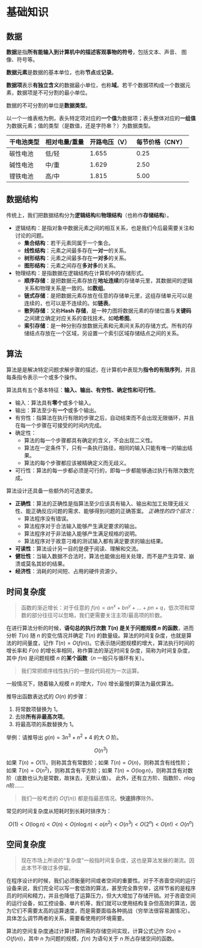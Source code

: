 # 基础知识

## 数据

**数据**是指**所有能输入到计算机中的描述客观事物的符号**，包括文本、声音、 图像、符号等。

**数据元素**是数据的基本单位，也称**节点**或**记录**。

**数据项**表示**有独立含义**的数据最小单位，也称**域**。若干个数据项构成一个数据元素，数据项是不可分割的最小单位。

数据的不可分割的单位是**数据类型**。

以一个一维表格为例，表头特定项对应的**一个值**为数据项；表头整体对应的**一组值**为数据元素；值的类型（是数值，还是字符串？）为数据类型。

| 干电池类型 | 相对电量/重量 | 开路电压（V） | 每节价格（CNY） |
| ---------- | ------------- | ------------- | --------------- |
| 碳性电池   | 低/轻         | 1.655         | 0.25            |
| 碱性电池   | 中/重         | 1.629         | 2.50            |
| 锂铁电池   | 高/中         | 1.815         | 5.00            |

## 数据结构

传统上，我们把数据结构分为**逻辑结构**和**物理结构**（也称作**存储结构**）。

- 逻辑结构：是指对象中数据元素之间的相互关系，也是我们今后最需要关注和讨论的问题。
  - **集合结构**：若干元素同属于一个集合。
  - **线性结构**：元素之间最多存在**一对一**的关系。
  - **树形结构**：元素之间最多存在**一对多**的关系。
  - **图形结构**：元素之间存在**多对多**的关系。
- 物理结构：是指数据在逻辑结构在计算机中的存储形式。
  - **顺序存储**：是把数据元素存放在**地址连续**的存储单元里，其数据间的逻辑关系和物理关系是一致的。如**数组**。
  - **链式存储**：是把数据元素存放在任意的存储单元里，这组存储单元可以是连续的，也可以是不连续的。如**链表**。
  - **散列存储**：又称**Hash 存储**，是一种力图将数据元素的存储位置与**关键码**之间建立确定对应关系的查找技术。如**哈希图**。
  - **索引存储**：是一种分别存放数据元素和元素间关系的存储方式。所有的存储结点存放在一个区域，另设置一个索引区域存储结点之间的关系。

## 算法

算法是是解决特定问题求解步骤的描述，在计算机中表现为**指令的有限序列**，并且每条指令表示一个或多个操作。

算法具有五个基本特征：**输入、输出、有穷性、确定性和可行性**。

- 输入：算法具有**零个**或多个输入。
- 输出：算法至少有**一个**或多个输出。
- 有穷性：指算法在执行有限的步骤之后，自动结束而不会出现无限循环，并且在每一个步骤在可接受的时间内完成。
- 确定性：
  - 算法的每一个步骤都具有确定的含义，不会出现二义性。
  - 算法在一定条件下，只有一条执行路径，相同的输入只能有唯一的输出结果。
  - 算法的每个步骤都应该被精确定义而无歧义。
- 可行性：算法的每一步都必须是可行的，即每一步都能够通过执行有限次数完成。

算法设计还具备一些额外的可选要求。

- **正确性**：算法的正确性是指算法至少应该具有输入、输出和加工处理无歧义性、能正确反应问题的需求、能够得到问题的正确答案。
  _正确性的四个层次：_
  - 算法程序没有错误。
  - 算法程序对于合法输入能够产生满足要求的输出。
  - 算法程序对于非法输入能够产生满足规格的说明。
  - 算法程序对于故意刁难的测试输入都有满足要求的输出结果。
- **可读性**：算法设计另一目的是便于阅读、理解和交流。
- **健壮性**：当输入数据不合法时，算法也能做出相关处理，而不是产生异常、崩溃或莫名其妙的结果。
- **经济性**：消耗的时间短、占用的硬件资源少。

## 时间复杂度

> 函数的渐近增长：对于任意的 $f(n) = an ^ x + bn ^ y + ... + pn + q$，低次项和常数的部分往往可以忽略，我们更需要关注主项/最高项的阶数。

在进行算法分析的时候，**语句总的执行次数 $T(n)$ 是关于问题规模 $n$ 的函数**，进而分析 $T(n)$ 随 $n$ 的变化情况并确定 $T(n)$ 的数量级。算法的时间复杂度，也就是算法的时间量度，记作 $T(n) = O(f(n))$。它表示随问题规模的增大，算法执行时间的增长率和 $F(n)$ 的增长率相同，称作算法的渐近时间复杂度，简称为时间复杂度，其中 $f(n)$ 是问题规模 $n$ 的**某个函数**（$n$ 一般只与循环有关）。

> 我们常把顺序线性执行的一整段代码视为一次运算。

一般情况下，随着输入规模 $n$ 的增大，$T(n)$ 增长最慢的算法为最优算法。

推导出函数表达式的 $O(n)$ 的步骤：

1. 将常数项替换为 1。
2. 去除**所有非最高次项**。
3. 将最高项的系数替换为 1。

举例：请推导出 $g(n) = 3n ^ 3 + n ^ 2 + 4$ 的大 $O$ 阶。

$$
O(n ^ 3)
$$

如果 $T(n) = O(1)$，则称其含有常数阶；如果 $T(n) = O(n)$，则称其含有线性阶；如果 $T(n) = O(n ^ 2)$，则称其含有平方阶；如果 $T(n) = O(\log n)$，则称其含有对数阶（底数也认为是常数，故抹去，无默认值）。 此外，还有立方阶、指数阶、$n\log n$阶......

> 我们一般考虑的 $O(f(n))$ 都是指最恶情况。**快速排序**除外。

常见的时间复杂度从短耗时到长耗时排序为：

$$
O(1) < O(\log n) < O(n) < O(n\log n) < o(n ^ 2) < O(n ^ 3) < O(2 ^ n) < O(n!) < O(n ^ n)
$$

## 空间复杂度

> 现在市场上所说的“复杂度”一般指时间复杂度，这也是算法发展的潮流。因此本节不做过多停留。

在程序设计的时候，我们必须衡量时间或者空间的重要性。对于不吝啬空间的运行设备来说，我们完全可以写一套低效的算法，甚至完全靠穷举，这样节省的是程序员的时间和精力，并且也降低了运算压力，但大大增加了存储开销。对于吝啬空间的运行设备，如工控设备、单片机等，我们就可以使用结构复杂但高效的算法，因为它们不需要太高的运算速度，而是需要面临各种挑战（穷举法很容易漏情况）。具体怎么调节两者的关系，需要看使用的环境需要。

算法的空间复杂度通过计算计算所需的存储空间实现，计算公式记作 $S(n) = O(f(n))$，其中 $n$ 为问题的规模，$f(n)$ 为语句关于 $n$ 所占存储空间的函数。
